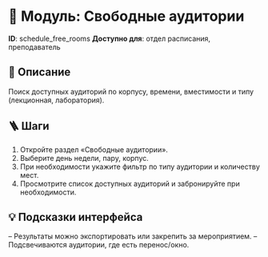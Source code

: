 # 📘 Модуль: Свободные аудитории
**ID**: schedule_free_rooms
**Доступно для**: отдел расписания, преподаватель

## 📝 Описание
Поиск доступных аудиторий по корпусу, времени, вместимости и типу (лекционная, лаборатория).

## 🪜 Шаги
1. Откройте раздел «Свободные аудитории».
2. Выберите день недели, пару, корпус.
3. При необходимости укажите фильтр по типу аудитории и количеству мест.
4. Просмотрите список доступных аудиторий и забронируйте при необходимости.

## 💡 Подсказки интерфейса
– Результаты можно экспортировать или закрепить за мероприятием.
– Подсвечиваются аудитории, где есть перенос/окно.
